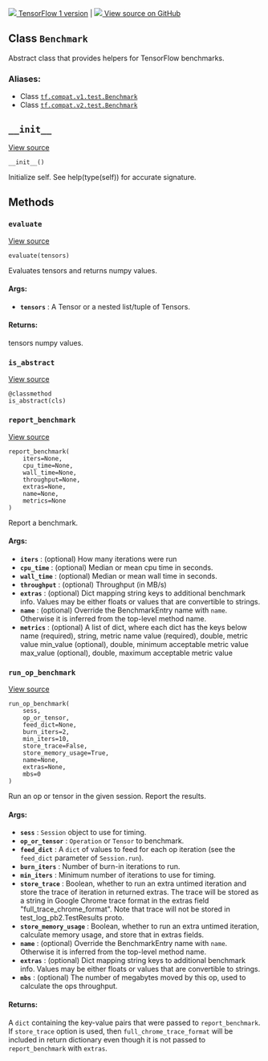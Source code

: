 [ ![](https://tensorflow.google.cn/images/tf_logo_32px.png) TensorFlow 1
version](/versions/r1.15/api_docs/python/tf/test/Benchmark) |  [
![](https://tensorflow.google.cn/images/GitHub-Mark-32px.png) View source on
GitHub
](https://github.com/tensorflow/tensorflow/blob/r2.0/tensorflow/python/platform/benchmark.py#L231-L349)  
  
  
## Class `Benchmark`

Abstract class that provides helpers for TensorFlow benchmarks.

### Aliases:

  * Class [`tf.compat.v1.test.Benchmark`](/api_docs/python/tf/test/Benchmark)
  * Class [`tf.compat.v2.test.Benchmark`](/api_docs/python/tf/test/Benchmark)

## `__init__`

[View
source](https://github.com/tensorflow/tensorflow/blob/r2.0/tensorflow/python/platform/benchmark.py#L234-L238)

    
    
    __init__()
    

Initialize self. See help(type(self)) for accurate signature.

## Methods

### `evaluate`

[View
source](https://github.com/tensorflow/tensorflow/blob/r2.0/tensorflow/python/platform/benchmark.py#L339-L349)

    
    
    evaluate(tensors)
    

Evaluates tensors and returns numpy values.

#### Args:

  * **`tensors`** : A Tensor or a nested list/tuple of Tensors.

#### Returns:

tensors numpy values.

### `is_abstract`

[View
source](https://github.com/tensorflow/tensorflow/blob/r2.0/tensorflow/python/platform/benchmark.py#L240-L244)

    
    
    @classmethod
    is_abstract(cls)
    

### `report_benchmark`

[View
source](https://github.com/tensorflow/tensorflow/blob/r2.0/tensorflow/python/platform/benchmark.py#L185-L214)

    
    
    report_benchmark(
        iters=None,
        cpu_time=None,
        wall_time=None,
        throughput=None,
        extras=None,
        name=None,
        metrics=None
    )
    

Report a benchmark.

#### Args:

  * **`iters`** : (optional) How many iterations were run
  * **`cpu_time`** : (optional) Median or mean cpu time in seconds.
  * **`wall_time`** : (optional) Median or mean wall time in seconds.
  * **`throughput`** : (optional) Throughput (in MB/s)
  * **`extras`** : (optional) Dict mapping string keys to additional benchmark info. Values may be either floats or values that are convertible to strings.
  * **`name`** : (optional) Override the BenchmarkEntry name with `name`. Otherwise it is inferred from the top-level method name.
  * **`metrics`** : (optional) A list of dict, where each dict has the keys below name (required), string, metric name value (required), double, metric value min_value (optional), double, minimum acceptable metric value max_value (optional), double, maximum acceptable metric value

### `run_op_benchmark`

[View
source](https://github.com/tensorflow/tensorflow/blob/r2.0/tensorflow/python/platform/benchmark.py#L246-L337)

    
    
    run_op_benchmark(
        sess,
        op_or_tensor,
        feed_dict=None,
        burn_iters=2,
        min_iters=10,
        store_trace=False,
        store_memory_usage=True,
        name=None,
        extras=None,
        mbs=0
    )
    

Run an op or tensor in the given session. Report the results.

#### Args:

  * **`sess`** : `Session` object to use for timing.
  * **`op_or_tensor`** : `Operation` or `Tensor` to benchmark.
  * **`feed_dict`** : A `dict` of values to feed for each op iteration (see the `feed_dict` parameter of `Session.run`).
  * **`burn_iters`** : Number of burn-in iterations to run.
  * **`min_iters`** : Minimum number of iterations to use for timing.
  * **`store_trace`** : Boolean, whether to run an extra untimed iteration and store the trace of iteration in returned extras. The trace will be stored as a string in Google Chrome trace format in the extras field "full_trace_chrome_format". Note that trace will not be stored in test_log_pb2.TestResults proto.
  * **`store_memory_usage`** : Boolean, whether to run an extra untimed iteration, calculate memory usage, and store that in extras fields.
  * **`name`** : (optional) Override the BenchmarkEntry name with `name`. Otherwise it is inferred from the top-level method name.
  * **`extras`** : (optional) Dict mapping string keys to additional benchmark info. Values may be either floats or values that are convertible to strings.
  * **`mbs`** : (optional) The number of megabytes moved by this op, used to calculate the ops throughput.

#### Returns:

A `dict` containing the key-value pairs that were passed to
`report_benchmark`. If `store_trace` option is used, then
`full_chrome_trace_format` will be included in return dictionary even though
it is not passed to `report_benchmark` with `extras`.


